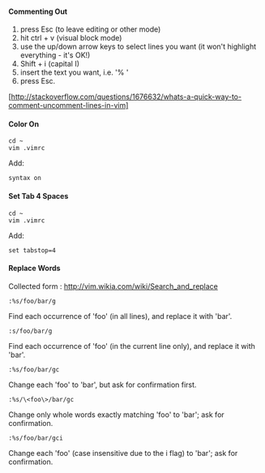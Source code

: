 #### Commenting Out ####
1. press Esc (to leave editing or other mode)
2. hit ctrl + v (visual block mode)
3. use the up/down arrow keys to select lines you want (it won't highlight everything - it's OK!)
4. Shift + i (capital I)
5. insert the text you want, i.e. '% '
6. press Esc.

[http://stackoverflow.com/questions/1676632/whats-a-quick-way-to-comment-uncomment-lines-in-vim]

#### Color On ####
````
cd ~
vim .vimrc
````
Add:
````
syntax on
````

#### Set Tab 4 Spaces ####
````
cd ~
vim .vimrc
````
Add:
````
set tabstop=4
````
#### Replace Words ####
Collected form : http://vim.wikia.com/wiki/Search_and_replace
````
:%s/foo/bar/g
````
Find each occurrence of 'foo' (in all lines), and replace it with 'bar'.
````
:s/foo/bar/g
````
Find each occurrence of 'foo' (in the current line only), and replace it with 'bar'.
````
:%s/foo/bar/gc
````
Change each 'foo' to 'bar', but ask for confirmation first.
````
:%s/\<foo\>/bar/gc
````
Change only whole words exactly matching 'foo' to 'bar'; ask for confirmation.
````
:%s/foo/bar/gci
````
Change each 'foo' (case insensitive due to the i flag) to 'bar'; ask for confirmation.

